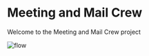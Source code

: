 # Meeting and Mail Crew

Welcome to the Meeting and Mail Crew project


![flow](https://github.com/user-attachments/assets/8590f66d-a190-4fb0-b44b-8b3b206480c2)

